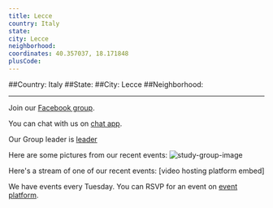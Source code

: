 ```yaml
---
title: Lecce
country: Italy
state: 
city: Lecce
neighborhood: 
coordinates: 40.357037, 18.171848
plusCode:
---
```


##Country: Italy
##State: 
##City: Lecce
##Neighborhood: 
*****
Join our [Facebook group](https://www.facebook.com/groups/free.code.camp.lecce).

You can chat with us on [chat app]().

Our Group leader is [leader]()

Here are some pictures from our recent events:
![study-group-image]()

Here's a stream of one of our recent events:
[video hosting platform embed]

We have events every Tuesday. You can RSVP for an event on [event platform]().
